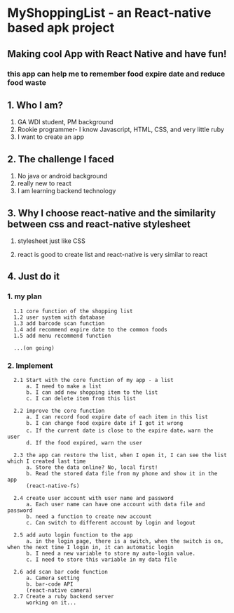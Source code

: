 # MyShoppingList - an React-native based apk project
## Making cool App with React Native and have fun!
### this app can help me to remember food expire date and reduce food waste

## 1. Who I am?
   1. GA WDI student, PM background
   2. Rookie programmer- I know Javascript, HTML, CSS, and very little ruby
   3. I want to create an app
## 2. The challenge I faced
   1. No java or android background
   2. really new to react
   3. I am learning backend technology
   
## 3. Why I choose react-native and the similarity between css and react-native stylesheet
   1. stylesheet just like CSS
   
   2. react is good to create list and react-native is very similar to react

## 4. Just do it
   ### 1. my plan
      1.1 core function of the shopping list
      1.2 user system with database
      1.3 add barcode scan function
      1.4 add recommend expire date to the common foods
      1.5 add menu recommend function
      
      ...(on going)
      
   ### 2. Implement
      2.1 Start with the core function of my app - a list
          a. I need to make a list
          b. I can add new shopping item to the list
          c. I can delete item from this list
          
      2.2 improve the core function
          a. I can record food expire date of each item in this list
          b. I can change food expire date if I got it wrong
          c. If the current date is close to the expire date，warn the user
          d. If the food expired, warn the user
          
      2.3 the app can restore the list, when I open it, I can see the list which I created last time
          a. Store the data online? No, local first!
          b. Read the stored data file from my phone and show it in the app
          (react-native-fs)
          
      2.4 create user account with user name and password
          a. Each user name can have one account with data file and password
          b. need a function to create new account
          c. Can switch to different account by login and logout
          
      2.5 add auto login function to the app
          a. in the login page, there is a switch, when the switch is on, when the next time I login in, it can automatic login
          b. I need a new variable to store my auto-login value.
          c. I need to store this variable in my data file
          
      2.6 add scan bar code function
          a. Camera setting
          b. bar-code API
          (react-native camera)
      2.7 Create a ruby backend server
          working on it...
